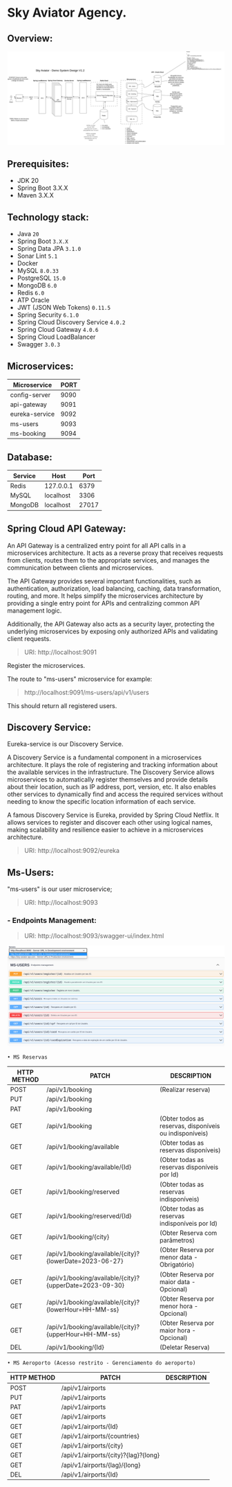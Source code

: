 # Sky Aviator Agency.

## Overview:

![Overview](System-Design/Sky%20Aviator%20-%20System%20Design%20-%20V1.2.jpg)

## Prerequisites:

- JDK 20
- Spring Boot 3.X.X
- Maven 3.X.X

## Technology stack:

- Java `20`
- Spring Boot `3.X.X`
- Spring Data JPA `3.1.0`
- Sonar Lint `5.1`
- Docker
- MySQL `8.0.33`
- PostgreSQL `15.0`
- MongoDB `6.0`
- Redis `6.0`
- ATP Oracle
- JWT (JSON Web Tokens) `0.11.5`
- Spring Security `6.1.0`
- Spring Cloud Discovery Service `4.0.2`
- Spring Cloud Gateway `4.0.6`
- Spring Cloud LoadBalancer
- Swagger `3.0.3`

## Microservices:

| Microservice   | PORT |
| -------------- | ---- |
| config-server  | 9090 |
| api-gateway    | 9091 |
| eureka-service | 9092 |
| ms-users       | 9093 |
| ms-booking     | 9094 |

## Database:

| Service | Host      | Port  |
| ------- | --------- | ----- |
| Redis   | 127.0.0.1 | 6379  |
| MySQL   | localhost | 3306  |
| MongoDB | localhost | 27017 |

## Spring Cloud API Gateway:

An API Gateway is a centralized entry point for all API calls in a microservices architecture. It acts as a reverse proxy that receives requests from clients, routes them to the appropriate services, and manages the communication between clients and microservices.

The API Gateway provides several important functionalities, such as authentication, authorization, load balancing, caching, data transformation, routing, and more. It helps simplify the microservices architecture by providing a single entry point for APIs and centralizing common API management logic.

Additionally, the API Gateway also acts as a security layer, protecting the underlying microservices by exposing only authorized APIs and validating client requests.

>URI: http://localhost:9091

Register the microservices.

The route to "ms-users" microservice for example:

>http://localhost:9091/ms-users/api/v1/users

This should return all registered users.

## Discovery Service:

Eureka-service is our Discovery Service.

A Discovery Service is a fundamental component in a microservices architecture. It plays the role of registering and tracking information about the available services in the infrastructure. The Discovery Service allows microservices to automatically register themselves and provide details about their location, such as IP address, port, version, etc. It also enables other services to dynamically find and access the required services without needing to know the specific location information of each service.

A famous Discovery Service is Eureka, provided by Spring Cloud Netflix. It allows services to register and discover each other using logical names, making scalability and resilience easier to achieve in a microservices architecture.

>URI: http://localhost:9092/eureka

## Ms-Users:

"ms-users" is our user microservice;

>URI: http://localhost:9093

### - Endpoints Management:

>URI: http://localhost:9093/swagger-ui/index.html


![Overview](docs/Swagger%20V3.png)

    • MS Reservas

| HTTP METHOD | PATCH                                                   | DESCRIPTION                                             |
| ----------- | ------------------------------------------------------- | ------------------------------------------------------- |
| POST        | /api/v1/booking                                         | (Realizar reserva)                                      |
| PUT         | /api/v1/booking                                         |                                                         |
| PAT         | /api/v1/booking                                         |                                                         |
| GET         | /api/v1/booking                                         | (Obter todos as reservas, disponíveis ou indisponíveis) |
| GET         | /api/v1/booking/available                               | (Obter todas as reservas disponíveis)                   |
| GET         | /api/v1/booking/available/{Id}                          | (Obter todas as reservas disponíveis por Id)            |
| GET         | /api/v1/booking/reserved                                | (Obter todas as reservas indisponíveis)                 |
| GET         | /api/v1/booking/reserved/{Id}                           | (Obter todas as reservas indisponíveis por Id)          |
| GET         | /api/v1/booking/{city}                                  | (Obter Reserva com parâmetros)                          |
| GET         | /api/v1/booking/available/{city}?{lowerDate=2023-06-27} | (Obter Reserva por menor data - Obrigatório)            |
| GET         | /api/v1/booking/available/{city}?{upperDate=2023-09-30} | (Obter Reserva por maior data - Opcional)               |
| GET         | /api/v1/booking/available/{city}?{lowerHour=HH-MM-ss}   | (Obter Reserva por menor hora - Opcional)               |
| GET         | /api/v1/booking/available/{city}?{upperHour=HH-MM-ss}   | (Obter Reserva por maior hora - Opcional)               |
| DEL         | /api/v1/booking/{Id}                                    | (Deletar Reserva)                                       |
 
    • MS Aeroporto (Acesso restrito - Gerenciamento do aeroporto)

| HTTP METHOD | PATCH                                | DESCRIPTION |
| ----------- | ------------------------------------ | ----------- |
| POST        | /api/v1/airports                     |             |
| PUT         | /api/v1/airports                     |             |
| PAT         | /api/v1/airports                     |             |
| GET         | /api/v1/airports                     |             |
| GET         | /api/v1/airports/{Id}                |             |
| GET         | /api/v1/airports/{countries}         |             |
| GET         | /api/v1/airports/{city}              |             |
| GET         | /api/v1/airports/{city}?{lag}?{long} |             |
| GET         | /api/v1/airports/{lag}/{long}        |             |
| DEL         | /api/v1/airports/{Id}                |             |